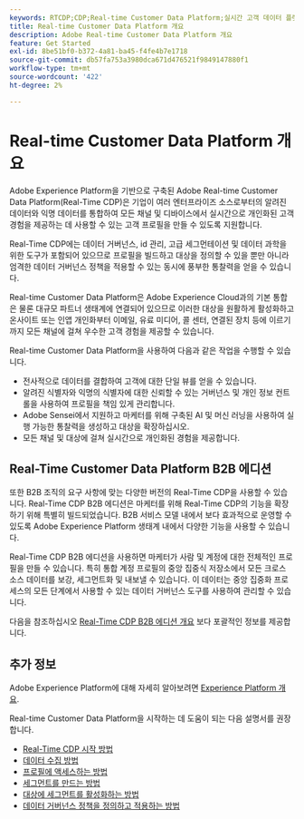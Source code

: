 ```yaml
---
keywords: RTCDP;CDP;Real-time Customer Data Platform;실시간 고객 데이터 플랫폼;실시간 cdp;cdp;고객 AI
title: Real-time Customer Data Platform 개요
description: Adobe Real-time Customer Data Platform 개요
feature: Get Started
exl-id: 8be51bf0-b372-4a81-ba45-f4fe4b7e1718
source-git-commit: db57fa753a3980dca671d476521f9849147880f1
workflow-type: tm+mt
source-wordcount: '422'
ht-degree: 2%

---
```


# Real-time Customer Data Platform 개요

Adobe Experience Platform을 기반으로 구축된 Adobe Real-time Customer Data Platform(Real-Time CDP)은 기업이 여러 엔터프라이즈 소스로부터의 알려진 데이터와 익명 데이터를 통합하여 모든 채널 및 디바이스에서 실시간으로 개인화된 고객 경험을 제공하는 데 사용할 수 있는 고객 프로필을 만들 수 있도록 지원합니다.

Real-Time CDP에는 데이터 거버넌스, id 관리, 고급 세그먼테이션 및 데이터 과학을 위한 도구가 포함되어 있으므로 프로필을 빌드하고 대상을 정의할 수 있을 뿐만 아니라 엄격한 데이터 거버넌스 정책을 적용할 수 있는 동시에 풍부한 통찰력을 얻을 수 있습니다.

Real-time Customer Data Platform은 Adobe Experience Cloud과의 기본 통합은 물론 대규모 파트너 생태계에 연결되어 있으므로 이러한 대상을 원활하게 활성화하고 온사이트 또는 인앱 개인화부터 이메일, 유료 미디어, 콜 센터, 연결된 장치 등에 이르기까지 모든 채널에 걸쳐 우수한 고객 경험을 제공할 수 있습니다.

Real-time Customer Data Platform을 사용하여 다음과 같은 작업을 수행할 수 있습니다.

* 전사적으로 데이터를 결합하여 고객에 대한 단일 뷰를 얻을 수 있습니다.
* 알려진 식별자와 익명의 식별자에 대한 신뢰할 수 있는 거버넌스 및 개인 정보 컨트롤을 사용하여 프로필을 책임 있게 관리합니다.
* Adobe Sensei에서 지원하고 마케터를 위해 구축된 AI 및 머신 러닝을 사용하여 실행 가능한 통찰력을 생성하고 대상을 확장하십시오.
* 모든 채널 및 대상에 걸쳐 실시간으로 개인화된 경험을 제공합니다.

## Real-Time Customer Data Platform B2B 에디션

또한 B2B 조직의 요구 사항에 맞는 다양한 버전의 Real-Time CDP을 사용할 수 있습니다. Real-Time CDP B2B 에디션은 마케터를 위해 Real-Time CDP의 기능을 확장하기 위해 특별히 빌드되었습니다. B2B 서비스 모델 내에서 보다 효과적으로 운영할 수 있도록 Adobe Experience Platform 생태계 내에서 다양한 기능을 사용할 수 있습니다.

Real-Time CDP B2B 에디션을 사용하면 마케터가 사람 및 계정에 대한 전체적인 프로필을 만들 수 있습니다. 특히 통합 계정 프로필의 중앙 집중식 저장소에서 모든 크로스 소스 데이터를 보강, 세그먼트화 및 내보낼 수 있습니다. 이 데이터는 중앙 집중화 프로세스의 모든 단계에서 사용할 수 있는 데이터 거버넌스 도구를 사용하여 관리할 수 있습니다.

다음을 참조하십시오 [Real-Time CDP B2B 에디션 개요](./b2b-overview.md) 보다 포괄적인 정보를 제공합니다.

## 추가 정보

Adobe Experience Platform에 대해 자세히 알아보려면 [Experience Platform 개요](../landing/home.md).

Real-time Customer Data Platform을 시작하는 데 도움이 되는 다음 설명서를 권장합니다.

* [Real-Time CDP 시작 방법](get-started.md)
* [데이터 수집 방법](sources/sources-overview.md)
* [프로필에 액세스하는 방법](profile/profile-overview.md)
* [세그먼트를 만드는 방법](segmentation/segmentation-overview.md)
* [대상에 세그먼트를 활성화하는 방법](destinations/overview.md)
* [데이터 거버넌스 정책을 정의하고 적용하는 방법](privacy/data-governance-overview.md)
